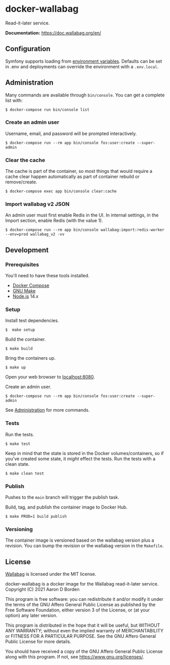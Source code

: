 # docker-wallabag

Read-it-later service.

**Documentation:** https://doc.wallabag.org/en/


## Configuration

Symfony supports loading from [environment
variables](https://symfony.com/doc/current/configuration.html#configuration-based-on-environment-variables).
Defaults can be set in .env and deployments can override the environment with
a `.env.local`.


## Administration

Many commands are available through `bin/console`. You can get a complete list
with:

    $ docker-compose run bin/console list


### Create an admin user

Username, email, and password will be prompted interactively.

    $ docker-compose run --rm app bin/console fos:user:create --super-admin


### Clear the cache

The cache is part of the container, so most things that would require a cache
clear happen automatically as part of container rebuild or remove/create.

    $ docker-compose exec app bin/console clear:cache


### Import wallabag v2 JSON

An admin user must first enable Redis in the UI. In internal settings, in the
Import section, enable Redis (with the value 1).

    $ docker-compose run --rm app bin/console wallabag:import:redis-worker --env=prod wallabag_v2 -vv


## Development

### Prerequisites

You'll need to have these tools installed.

- [Docker Compose](https://docs.docker.com/compose/install/)
- [GNU Make](https://www.gnu.org/software/make/)
- [Node.js](https://nodejs.org/en/) 14.x


### Setup

Install test dependencies.

    $  make setup

Build the container.

    $ make build

Bring the containers up.

    $ make up

Open your web browser to [localhost:8080](http://localhost:8080).

Create an admin user.

    $ docker-compose run --rm app bin/console fos:user:create --super-admin

See [Administration](#administration) for more commands.


### Tests

Run the tests.

    $ make test

Keep in mind that the state is stored in the Docker volumes/containers, so if
you've created some state, it _might_ effect the tests. Run the tests with
a clean state.

    $ make clean test


### Publish

Pushes to the `main` branch will trigger the publish task.

Build, tag, and publish the container image to Docker Hub.

    $ make PROD=1 build publish


### Versioning

The container image is versioned based on the wallabag version plus a revision.
You can bump the revision or the wallabag version in the `Makefile`.


## License

[Wallabag](https://github.com/wallabag/wallabag) is licensed under the MIT license.

docker-wallabag is a docker image for the Wallabag read-it-later service.
Copyright (C) 2021  Aaron D Borden

This program is free software: you can redistribute it and/or modify
it under the terms of the GNU Affero General Public License as
published by the Free Software Foundation, either version 3 of the
License, or (at your option) any later version.

This program is distributed in the hope that it will be useful,
but WITHOUT ANY WARRANTY; without even the implied warranty of
MERCHANTABILITY or FITNESS FOR A PARTICULAR PURPOSE.  See the
GNU Affero General Public License for more details.

You should have received a copy of the GNU Affero General Public License
along with this program.  If not, see <https://www.gnu.org/licenses/>.
